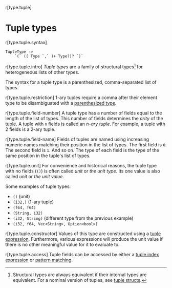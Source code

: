 r[type.tuple]
# Tuple types

r[type.tuple.syntax]
```grammar,types
TupleType ->
    `(` (( Type `,` )+ Type?)? `)`
```

r[type.tuple.intro]
*Tuple types* are a family of structural types[^1] for heterogeneous lists of other types.

The syntax for a tuple type is a parenthesized, comma-separated list of types.

r[type.tuple.restriction]
1-ary tuples require a comma after their element type to be disambiguated with a [parenthesized type].

r[type.tuple.field-number]
A tuple type has a number of fields equal to the length of the list of types.
This number of fields determines the *arity* of the tuple.
A tuple with `n` fields is called an *n-ary tuple*.
For example, a tuple with 2 fields is a 2-ary tuple.

r[type.tuple.field-name]
Fields of tuples are named using increasing numeric names matching their position in the list of types.
The first field is `0`.
The second field is `1`.
And so on.
The type of each field is the type of the same position in the tuple's list of types.

r[type.tuple.unit]
For convenience and historical reasons, the tuple type with no fields (`()`) is often called *unit* or *the unit type*.
Its one value is also called *unit* or *the unit value*.

Some examples of tuple types:

* `()` (unit)
* `(i32,)` (1-ary tuple)
* `(f64, f64)`
* `(String, i32)`
* `(i32, String)` (different type from the previous example)
* `(i32, f64, Vec<String>, Option<bool>)`

r[type.tuple.constructor]
Values of this type are constructed using a [tuple expression].
Furthermore, various expressions will produce the unit value if there is no other meaningful value for it to evaluate to.

r[type.tuple.access]
Tuple fields can be accessed by either a [tuple index expression] or [pattern matching].

[^1]: Structural types are always equivalent if their internal types are equivalent.
      For a nominal version of tuples, see [tuple structs].

[parenthesized type]: ../types.md#parenthesized-types
[pattern matching]: ../patterns.md#tuple-patterns
[tuple expression]: ../expressions/tuple-expr.md#tuple-expressions
[tuple index expression]: ../expressions/tuple-expr.md#tuple-indexing-expressions
[tuple structs]: ./struct.md
